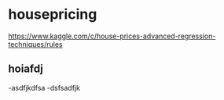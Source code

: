 # housepricing
https://www.kaggle.com/c/house-prices-advanced-regression-techniques/rules

## hoiafdj
-asdfjkdfsa
-dsfsadfjk
